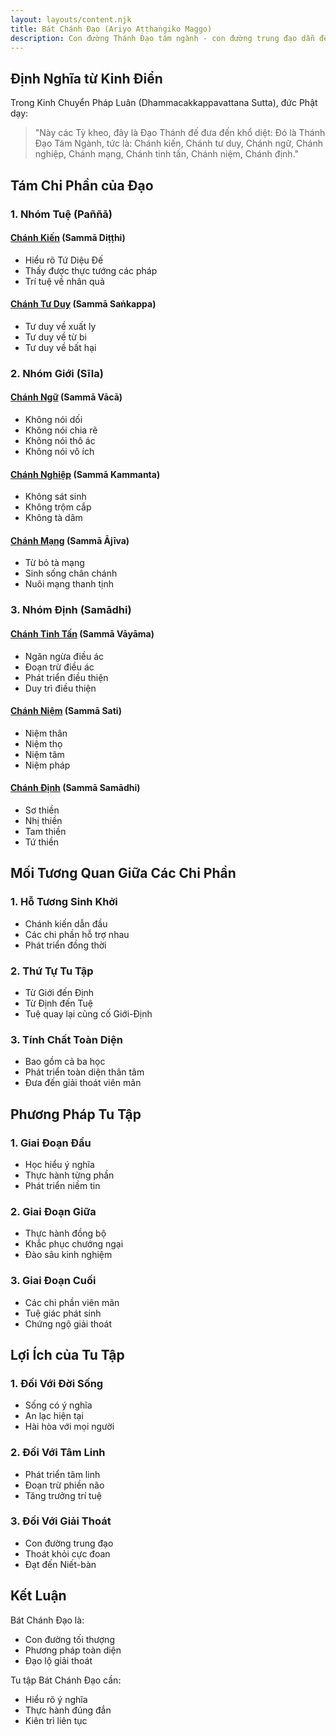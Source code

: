 ```yaml
---
layout: layouts/content.njk
title: Bát Chánh Đạo (Ariyo Aṭṭhaṅgiko Maggo)
description: Con đường Thánh Đạo tám ngành - con đường trung đạo dẫn đến giải thoát
---
```


## Định Nghĩa từ Kinh Điển

Trong Kinh Chuyển Pháp Luân (Dhammacakkappavattana Sutta), đức Phật dạy:

> "Này các Tỳ kheo, đây là Đạo Thánh đế đưa đến khổ diệt: Đó là Thánh Đạo Tám Ngành, tức là: Chánh kiến, Chánh tư duy, Chánh ngữ, Chánh nghiệp, Chánh mạng, Chánh tinh tấn, Chánh niệm, Chánh định."

## Tám Chi Phần của Đạo

### 1. Nhóm Tuệ (Paññā)

#### [Chánh Kiến](/content/chanh-kien/) (Sammā Diṭṭhi)
- Hiểu rõ Tứ Diệu Đế
- Thấy được thực tướng các pháp
- Trí tuệ về nhân quả

#### [Chánh Tư Duy](/content/chanh-tu-duy/) (Sammā Saṅkappa)
- Tư duy về xuất ly
- Tư duy về từ bi
- Tư duy về bất hại

### 2. Nhóm Giới (Sīla)

#### [Chánh Ngữ](/content/chanh-ngu/) (Sammā Vācā)
- Không nói dối
- Không nói chia rẽ
- Không nói thô ác
- Không nói vô ích

#### [Chánh Nghiệp](/content/chanh-nghiep/) (Sammā Kammanta)
- Không sát sinh
- Không trộm cắp
- Không tà dâm

#### [Chánh Mạng](/content/chanh-mang/) (Sammā Ājīva)
- Từ bỏ tà mạng
- Sinh sống chân chánh
- Nuôi mạng thanh tịnh

### 3. Nhóm Định (Samādhi)

#### [Chánh Tinh Tấn](/content/chanh-tinh-tan/) (Sammā Vāyāma)
- Ngăn ngừa điều ác
- Đoạn trừ điều ác
- Phát triển điều thiện
- Duy trì điều thiện

#### [Chánh Niệm](/content/chanh-niem/) (Sammā Sati)
- Niệm thân
- Niệm thọ
- Niệm tâm
- Niệm pháp

#### [Chánh Định](/content/chanh-dinh/) (Sammā Samādhi)
- Sơ thiền
- Nhị thiền
- Tam thiền
- Tứ thiền

## Mối Tương Quan Giữa Các Chi Phần

### 1. Hỗ Tương Sinh Khởi
- Chánh kiến dẫn đầu
- Các chi phần hỗ trợ nhau
- Phát triển đồng thời

### 2. Thứ Tự Tu Tập
- Từ Giới đến Định
- Từ Định đến Tuệ
- Tuệ quay lại củng cố Giới-Định

### 3. Tính Chất Toàn Diện
- Bao gồm cả ba học
- Phát triển toàn diện thân tâm
- Đưa đến giải thoát viên mãn

## Phương Pháp Tu Tập

### 1. Giai Đoạn Đầu
- Học hiểu ý nghĩa
- Thực hành từng phần
- Phát triển niềm tin

### 2. Giai Đoạn Giữa
- Thực hành đồng bộ
- Khắc phục chướng ngại
- Đào sâu kinh nghiệm

### 3. Giai Đoạn Cuối
- Các chi phần viên mãn
- Tuệ giác phát sinh
- Chứng ngộ giải thoát

## Lợi Ích của Tu Tập

### 1. Đối Với Đời Sống
- Sống có ý nghĩa
- An lạc hiện tại
- Hài hòa với mọi người

### 2. Đối Với Tâm Linh
- Phát triển tâm linh
- Đoạn trừ phiền não
- Tăng trưởng trí tuệ

### 3. Đối Với Giải Thoát
- Con đường trung đạo
- Thoát khỏi cực đoan
- Đạt đến Niết-bàn

## Kết Luận

Bát Chánh Đạo là:
- Con đường tối thượng
- Phương pháp toàn diện
- Đạo lộ giải thoát

Tu tập Bát Chánh Đạo cần:
- Hiểu rõ ý nghĩa
- Thực hành đúng đắn
- Kiên trì liên tục
